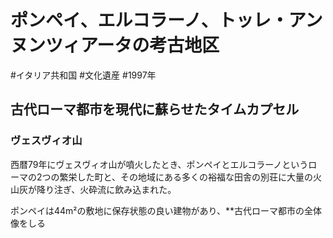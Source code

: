 # ポンペイ、エルコラーノ、トッレ・アンヌンツィアータの考古地区
#イタリア共和国 #文化遺産 #1997年
## 古代ローマ都市を現代に蘇らせたタイムカプセル
### ヴェスヴィオ山
西暦79年にヴェスヴィオ山が噴火したとき、ポンペイとエルコラーノというローマの2つの繁栄した町と、その地域にある多くの裕福な田舎の別荘に大量の火山灰が降り注ぎ、火砕流に飲み込まれた。

ポンペイは44m²の敷地に保存状態の良い建物があり、**古代ローマ都市の全体像をしる